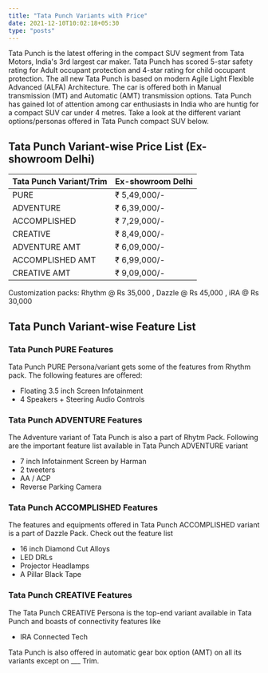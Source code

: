 ```yaml
---
title: "Tata Punch Variants with Price"
date: 2021-12-10T10:02:18+05:30
type: "posts"
---
```


Tata Punch is the latest offering in the compact SUV segment from Tata Motors, India's 3rd largest car maker. Tata Punch has scored 5-star safety rating for Adult occupant protection and 4-star rating for child occupant protection. The all new Tata Punch is based on modern Agile Light Flexible Advanced (ALFA) Architecture. The car is offered both in Manual transmission (MT) and Automatic (AMT) transmission options. Tata Punch has gained lot of attention among car enthusiasts in India who are huntig for a compact SUV car under 4 metres. Take a look at the different variant options/personas offered in Tata Punch compact SUV below.


## Tata Punch Variant-wise Price List (Ex-showroom Delhi)

| Tata Punch Variant/Trim     | Ex-showroom Delhi |
|-----------------------------|-------------------|
| PURE						  | ₹ 5,49,000/-	  |
| ADVENTURE					  | ₹ 6,39,000/-      |
| ACCOMPLISHED                | ₹ 7,29,000/-      |
| CREATIVE				      | ₹ 8,49,000/-      |
| ADVENTURE AMT               | ₹ 6,09,000/-      |
| ACCOMPLISHED AMT            | ₹ 6,99,000/-      |
| CREATIVE AMT                | ₹ 9,09,000/-      |


Customization packs: Rhythm @ Rs 35,000 , Dazzle @ Rs 45,000 , iRA @ Rs 30,000

## Tata Punch Variant-wise Feature List

### Tata Punch PURE Features

Tata Punch PURE Persona/variant gets some of the features from Rhythm pack. The following features are offered:
- Floating 3.5 inch Screen Infotainment 
- 4 Speakers + Steering Audio Controls

### Tata Punch ADVENTURE Features

The Adventure variant of Tata Punch is also a part of Rhytm Pack. Following are the important feature list available in Tata Punch ADVENTURE variant
- 7 inch Infotainment Screen by Harman
- 2 tweeters
- AA / ACP
- Reverse Parking Camera

### Tata Punch ACCOMPLISHED Features

The features and equipments offered in Tata Punch ACCOMPLISHED variant is a part of Dazzle Pack. Check out the feature list
- 16 inch Diamond Cut Alloys
- LED DRLs
- Projector Headlamps
- A Pillar Black Tape

### Tata Punch CREATIVE Features

The Tata Punch CREATIVE Persona is the top-end variant available in Tata Punch and boasts of connectivity features like
- IRA Connected Tech

Tata Punch is also offered in automatic gear box option (AMT) on all its variants except on ___ Trim.
